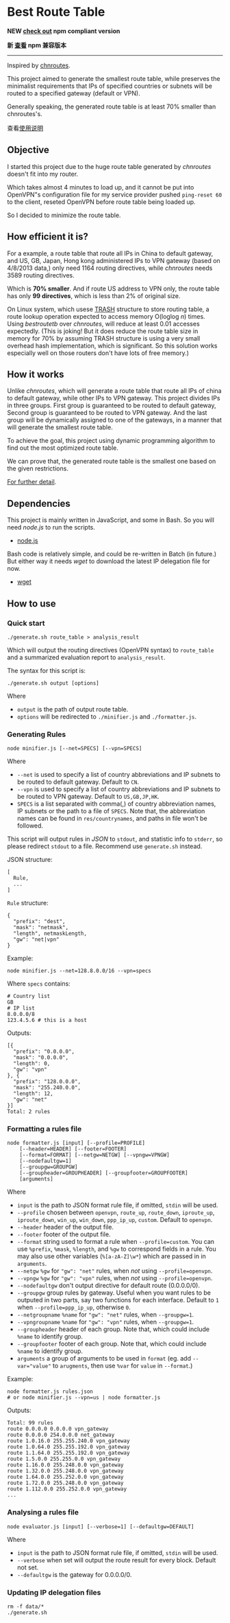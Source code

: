 Best Route Table
================

**NEW [check out][npmver] npm compliant version**

**新 [查看][npmver] npm 兼容版本**

----

Inspired by [chnroutes][chnroutes].

This project aimed to generate the smallest route table,
while preserves the minimalist requirements that IPs of
specified countries or subnets will be routed to a
specified gateway (default or VPN).

Generally speaking, the generated route table is at least
70% smaller than chnroutes's.

查看[使用说明][wiki]

Objective
---------

I started this project due to the huge route table
generated by *chnroutes* doesn't fit into my router.

Which takes almost 4 minutes to load up, and it cannot be
put into OpenVPN"s configuration file for my service
provider pushed `ping-reset 60` to the client, reseted
OpenVPN before route table being loaded up.

So I decided to minimize the route table.


How efficient it is?
-------------------

For a example, a route table that route all IPs in China to
default gateway, and US, GB, Japan, Hong kong administered 
IPs to VPN gateway (based on 4/8/2013 data,)
only need 1164 routing directives, while *chnroutes* needs
3589 routing directives.

Which is **70% smaller**. And if route US address to VPN only,
the route table has only **99 directives**, which is less than
2% of original size.

On Linux system, which usese [TRASH][trash] structure to store
routing table, a route lookup operation expected to access
memory O(loglog _n_) times. Using *bestroutetb* over *chnroutes*,
will reduce at least 0.01 accesses expectedly. (This is joking!
But it does reduce the route table size in memory for 70% by
assuming TRASH structure is using a very small overhead
hash implementation, which is significant. So this solution works 
especially well on those routers don't have lots of free memory.)


How it works
------------

Unlike *chnroutes*, which will generate a route table that
route all IPs of china to default gateway, while other
IPs to VPN gateway.  This project divides IPs in three
groups. First group is guaranteed to be routed to default
gateway, Second group is guaranteed to be routed to VPN
gateway. And the last group will be dynamically assigned
to one of the gateways, in a manner that will generate
the smallest route table.

To achieve the goal, this project using dynamic programming
algorithm to find out the most optimized route table.

We can prove that, the generated route table is the smallest
one based on the given restrictions.

[For further detail][blog].


Dependencies
------------

This project is mainly written in JavaScript, and some in Bash.
So you will need *node.js* to run the scripts.

  * [node.js][nodejs]

Bash code is relatively simple, and could be re-written in Batch
(in future.) But either way it needs *wget* to download the
latest IP delegation file for now.

  * [wget][wget]


How to use
----------

### Quick start

    ./generate.sh route_table > analysis_result

Which will output the routing directives (OpenVPN syntax) to
`route_table` and a summarized evaluation report to `analysis_result`.

The syntax for this script is:

    ./generate.sh output [options]

Where

  * `output` is the path of output route table.
  * `options` will be redirected to `./minifier.js` and `./formatter.js`.


### Generating Rules

    node minifier.js [--net=SPECS] [--vpn=SPECS]

Where

  * `--net` is used to specify a list of country abbreviations and
    IP subnets to be routed to default gateway. Default to `CN`.
  * `--vpn` is used to specify a list of country abbreviations and IP
    subnets to be routed to VPN gateway. Default to `US,GB,JP,HK`.
  * `SPECS` is a list separated with comma(,) of country abbreviation
    names, IP subnets or the path to a file of `SPECS`.
    Note that, the abbreviation names can be found in `res/countrynames`,
    and paths in file won't be followed.

This script will output rules in *JSON* to `stdout`, and statistic
info to `stderr`, so please redirect `stdout` to a file.  Recommend
use `generate.sh` instead.

JSON structure:

    [
      Rule,
      ...
    ]

`Rule` structure:

    {
      "prefix": "dest",
      "mask": "netmask",
      "length", netmaskLength,
      "gw": "net|vpn"
    }

Example:

    node minifier.js --net=128.8.0.0/16 --vpn=specs

Where `specs` contains:

    # Country list
    GB
    # IP list
    8.0.0.0/8
    123.4.5.6 # this is a host

Outputs:

    [{
      "prefix": "0.0.0.0",
      "mask": "0.0.0.0",
      "length": 0,
      "gw": "vpn"
    }, {
      "prefix": "128.0.0.0",
      "mask": "255.240.0.0",
      "length": 12,
      "gw": "net"
    }]
    Total: 2 rules

### Formatting a rules file

    node formatter.js [input] [--profile=PROFILE]
        [--header=HEADER] [--footer=FOOTER]
        [--format=FORMAT] [--netgw=NETGW] [--vpngw=VPNGW]
        [--nodefaultgw=1]
        [--groupgw=GROUPGW]
        [--groupheader=GROUPHEADER] [--groupfooter=GROUPFOOTER]
        [arguments]

Where

  * `input` is the path to JSON format rule file, if omitted, `stdin` will be used.
  * `--profile` chosen between `openvpn`, `route_up`, `route_down`, `iproute_up`,
    `iproute_down`, `win_up`, `win_down`, `ppp_ip_up`, `custom`. Default to `openvpn`.
  * `--header` header of the output file.
  * `--footer` footer of the output file.
  * `--format` string used to format a rule when `--profile=custom`. You can use
    `%prefix`, `%mask`, `%length`, and `%gw` to correspond fields in a rule.
    You may also use other variables (`%[a-zA-Z]\w*`) which are passed in in
    `arguments`.
  * `--netgw` `%gw` for `"gw": "net"` rules, when *not* using `--profile=openvpn`.
  * `--vpngw` `%gw` for `"gw": "vpn"` rules, when *not* using `--profile=openvpn`.
  * `--nodefaultgw` don't output directive for default route (0.0.0.0/0).
  * `--groupgw` group rules by gateway. Useful when you want rules to be outputed
    in two parts, say two functions for each interface. Default to `1` when
    `--profile=ppp_ip_up`, otherwise `0`.
  * `--netgroupname` `%name` for `"gw": "net"` rules, when `--groupgw=1`.
  * `--vpngroupname` `%name` for `"gw": "vpn"` rules, when `--groupgw=1`.
  * `--groupheader` header of each group. Note that, which could include `%name` to
    identify group.
  * `--groupfooter` footer of each group. Note that, which could include `%name` to
    identify group.
  * `arguments` a group of arguments to be used in `format` (eg. add `--var="value"` to
    `arugments`, then use `%var` for `value` in `--format`.)

Example:

    node formatter.js rules.json
    # or node minifier.js --vpn=us | node formatter.js

Outputs:

    Total: 99 rules
    route 0.0.0.0 0.0.0.0 vpn_gateway
    route 0.0.0.0 254.0.0.0 net_gateway
    route 1.0.16.0 255.255.240.0 vpn_gateway
    route 1.0.64.0 255.255.192.0 vpn_gateway
    route 1.1.64.0 255.255.192.0 vpn_gateway
    route 1.5.0.0 255.255.0.0 vpn_gateway
    route 1.16.0.0 255.248.0.0 vpn_gateway
    route 1.32.0.0 255.248.0.0 vpn_gateway
    route 1.64.0.0 255.252.0.0 vpn_gateway
    route 1.72.0.0 255.248.0.0 vpn_gateway
    route 1.112.0.0 255.252.0.0 vpn_gateway
    ...

### Analysing a rules file

    node evaluator.js [input] [--verbose=1] [--defaultgw=DEFAULT]

Where

  * `input` is the path to JSON format rule file, if omitted, `stdin` will be used.
  * `--verbose` when set will output the route result for every block.
    Default not set.
  * `--defaultgw` is the gateway for 0.0.0.0/0.

### Updating IP delegation files

    rm -f data/*
    ./generate.sh

[npmver]: https://github.com/ashi009/bestroutetb/tree/npm
[chnroutes]: https://github.com/fivesheep/chnroutes
[wiki]: https://github.com/ashi009/bestroutetb/wiki/%E4%BD%BF%E7%94%A8%E8%AF%B4%E6%98%8E
[trash]: http://www.nada.kth.se/~snilsson/publications/TRASH/trash.pdf
[blog]: http://ashi009.tumblr.com/post/36581070478/vpn
[nodejs]: http://nodejs.org
[wget]: http://www.gnu.org/software/wget/
